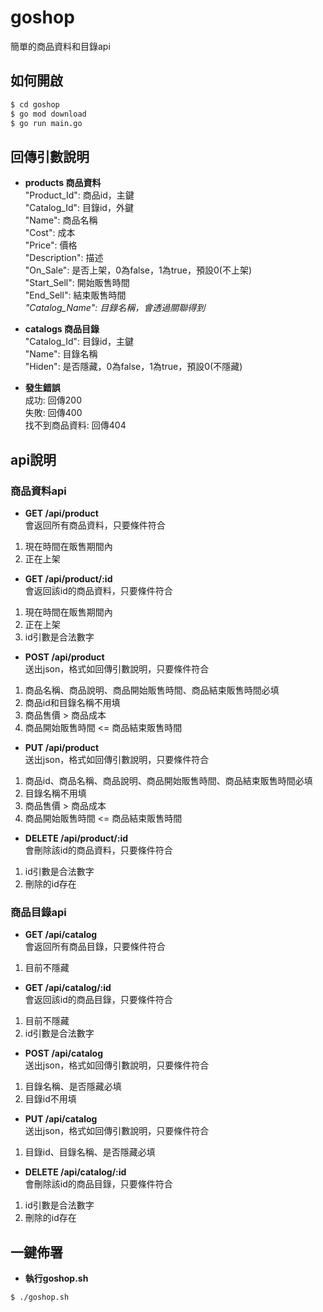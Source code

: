 # goshop
簡單的商品資料和目錄api

## 如何開啟
```bash
$ cd goshop
$ go mod download
$ go run main.go
```

## 回傳引數說明
* **products 商品資料**  
"Product_Id": 商品id，主鍵  
"Catalog_Id": 目錄id，外鍵  
"Name": 商品名稱  
"Cost": 成本  
"Price": 價格  
"Description": 描述  
"On_Sale": 是否上架，0為false，1為true，預設0(不上架)  
"Start_Sell": 開始販售時間  
"End_Sell": 結束販售時間  
*"Catalog_Name": 目錄名稱，會透過關聯得到*  

* **catalogs 商品目錄**  
"Catalog_Id": 目錄id，主鍵  
"Name": 目錄名稱  
"Hiden": 是否隱藏，0為false，1為true，預設0(不隱藏)  

* **發生錯誤**  
成功: 回傳200  
失敗: 回傳400  
找不到商品資料: 回傳404  

## api說明
### 商品資料api  
* **GET /api/product**  
會返回所有商品資料，只要條件符合
1. 現在時間在販售期間內
2. 正在上架  

* **GET /api/product/:id**  
會返回該id的商品資料，只要條件符合
1. 現在時間在販售期間內
2. 正在上架  
3. id引數是合法數字  

* **POST /api/product**  
送出json，格式如回傳引數說明，只要條件符合  
1. 商品名稱、商品說明、商品開始販售時間、商品結束販售時間必填  
2. 商品id和目錄名稱不用填  
3. 商品售價 > 商品成本  
4. 商品開始販售時間 <= 商品結束販售時間  

* **PUT /api/product**  
送出json，格式如回傳引數說明，只要條件符合  
1. 商品id、商品名稱、商品說明、商品開始販售時間、商品結束販售時間必填  
2. 目錄名稱不用填  
3. 商品售價 > 商品成本  
4. 商品開始販售時間 <= 商品結束販售時間  

* **DELETE /api/product/:id**  
會刪除該id的商品資料，只要條件符合  
1. id引數是合法數字  
2. 刪除的id存在  

### 商品目錄api  
* **GET /api/catalog**  
會返回所有商品目錄，只要條件符合
1. 目前不隱藏  

* **GET /api/catalog/:id**  
會返回該id的商品目錄，只要條件符合
1. 目前不隱藏  
2. id引數是合法數字     

* **POST /api/catalog**  
送出json，格式如回傳引數說明，只要條件符合  
1. ⽬錄名稱、是否隱藏必填  
2. 目錄id不用填  

* **PUT /api/catalog**  
送出json，格式如回傳引數說明，只要條件符合  
1. 目錄id、⽬錄名稱、是否隱藏必填  

* **DELETE /api/catalog/:id**  
會刪除該id的商品目錄，只要條件符合  
1. id引數是合法數字  
2. 刪除的id存在  

##  一鍵佈署
* **執行goshop.sh**  
 ```bash
$ ./goshop.sh
 ```

